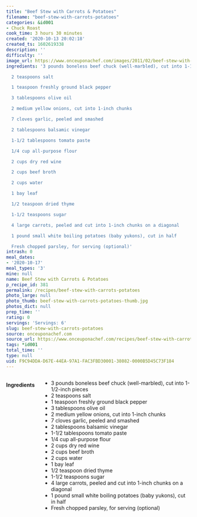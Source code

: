 ```yaml
---
title: "Beef Stew with Carrots & Potatoes"
filename: "beef-stew-with-carrots-potatoes"
categories: &id001
- Chuck Roast
cook_time: 3 hours 30 minutes
created: '2020-10-13 20:02:18'
created_ts: 1602619338
description: ''
difficulty: ''
image_url: https://www.onceuponachef.com/images/2011/02/beef-stew-with-carrots-potatoes.jpg
ingredients: '3 pounds boneless beef chuck (well-marbled), cut into 1-1/2-inch pieces

  2 teaspoons salt

  1 teaspoon freshly ground black pepper

  3 tablespoons olive oil

  2 medium yellow onions, cut into 1-inch chunks

  7 cloves garlic, peeled and smashed

  2 tablespoons balsamic vinegar

  1-1/2 tablespoons tomato paste

  1/4 cup all-purpose flour

  2 cups dry red wine

  2 cups beef broth

  2 cups water

  1 bay leaf

  1/2 teaspoon dried thyme

  1-1/2 teaspoons sugar

  4 large carrots, peeled and cut into 1-inch chunks on a diagonal

  1 pound small white boiling potatoes (baby yukons), cut in half

  Fresh chopped parsley, for serving (optional)'
intrash: 0
meal_dates:
- '2020-10-17'
meal_types: '3'
mine: null
name: Beef Stew with Carrots & Potatoes
p_recipe_id: 381
permalink: /recipes/beef-stew-with-carrots-potatoes
photo_large: null
photo_thumb: beef-stew-with-carrots-potatoes-thumb.jpg
photos_dict: null
prep_time: ''
rating: 0
servings: 'Servings: 6'
slug: beef-stew-with-carrots-potatoes
source: onceuponachef.com
source_url: https://www.onceuponachef.com/recipes/beef-stew-with-carrots-potatoes.html
tags: *id001
total_time: ''
type: null
uid: F9C94DDA-D67E-44EA-97A1-FAC3FBD30001-38082-0000B5D45C73F184
---
```

<div class="large-8 medium-7 columns" id="writeup">	</div><!-- #writeup -->
</div><!-- #row-one -->
<div class="row" id="row-two">	<div class="medium-4 small-5 columns" id="ingredients"><h4>Ingredients</h4><div class="box box-ingredients content"><ul>
<li>3 pounds boneless beef chuck (well-marbled), cut into 1-1/2-inch pieces</li>
<li>2 teaspoons salt</li>
<li>1 teaspoon freshly ground black pepper</li>
<li>3 tablespoons olive oil</li>
<li>2 medium yellow onions, cut into 1-inch chunks</li>
<li>7 cloves garlic, peeled and smashed</li>
<li>2 tablespoons balsamic vinegar</li>
<li>1-1/2 tablespoons tomato paste</li>
<li>1/4 cup all-purpose flour</li>
<li>2 cups dry red wine</li>
<li>2 cups beef broth</li>
<li>2 cups water</li>
<li>1 bay leaf</li>
<li>1/2 teaspoon dried thyme</li>
<li>1-1/2 teaspoons sugar</li>
<li>4 large carrots, peeled and cut into 1-inch chunks on a diagonal</li>
<li>1 pound small white boiling potatoes (baby yukons), cut in half</li>
<li>Fresh chopped parsley, for serving (optional)</li>
</ul>
</div>	</div>	<div class="medium-6 small-7 columns" id="directions">	</div>